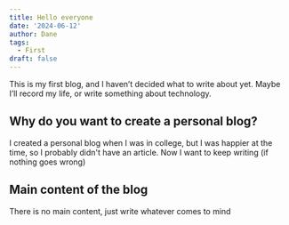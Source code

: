 ```yaml
---
title: Hello everyone
date: '2024-06-12'
author: Dane
tags:
  - First
draft: false
---
```


This is my first blog, and I haven’t decided what to write about yet. 
Maybe I’ll record my life, or write something about technology.

<!--more-->

## Why do you want to create a personal blog?

I created a personal blog when I was in college, but I was happier at the time, so I probably didn't have an article. 
Now I want to keep writing (if nothing goes wrong)

## Main content of the blog

There is no main content, just write whatever comes to mind
